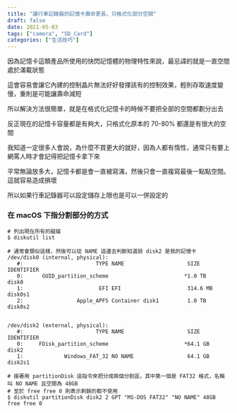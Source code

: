 ```yaml
---
title: "讓行車記錄器的記憶卡壽命更長，只格式化部分空間"
draft: false
date: 2021-05-03
tags: ["camera", "SD_Card"]
categories: ["生活技巧"]
---
```



因為記憶卡這類產品所使用的快閃記憶體的物理特性來說，最忌諱的就是一直空間處於滿載狀態

這會容易會讓它內建的控制晶片無法好好發揮該有的控制效果，輕則存取速度變慢，重則是可能讓壽命減短

<!--more-->


所以解決方法很簡單，就是在格式化記憶卡的時候不要把全部的空間都劃分出去

反正現在的記憶卡容量都是有夠大，只格式化原本的 70-80% 都還是有很大的空間

我知道一定很多人會說，為什麼不買更大的就好，因為人都有惰性，通常只有要上網罵人時才會記得把記憶卡拿下來

平常無論放多大，記憶卡都是會一直被寫滿，然後只會一直複寫最後一點點空間。這就容易造成損壞

所以如果行車記錄器可以設定儲存上限也是可以一併設定的



### 在 macOS 下指分割部分的方式

~~~
# 列出現在所有的磁碟
$ diskutil list
~~~

```
# 通常會類似這樣，然後可以從 NAME 這邊去判斷知道說 disk2 是我的記憶卡
/dev/disk0 (internal, physical):
   #:                       TYPE NAME                    SIZE       IDENTIFIER
   0:      GUID_partition_scheme                        *1.0 TB     disk0
   1:                        EFI EFI                     314.6 MB   disk0s1
   2:                 Apple_APFS Container disk1         1.0 TB     disk0s2


/dev/disk2 (external, physical):
   #:                       TYPE NAME                    SIZE       IDENTIFIER
   0:     FDisk_partition_scheme                        *64.1 GB    disk2
   1:             Windows_FAT_32 NO NAME                 64.1 GB    disk2s1
```

~~~
# 接著用 partitionDisk 這指令來把分成兩個分割區，其中第一個是 FAT32 格式，名稱叫 NO NAME 且空間為 48GB
# 至於 free free 0 則表示剩餘的都不使用 
$ diskutil partitionDisk disk2 2 GPT "MS-DOS FAT32" "NO NAME" 48GB  free free 0
~~~

